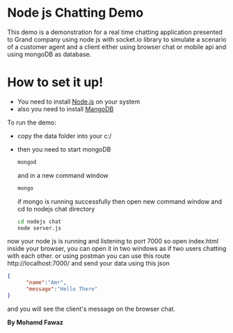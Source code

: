# Node js Chatting Demo

This demo is a demonstration for a real time chatting application presented to Grand company using node js with socket.io library to simulate a scenario of a customer agent and a client either using browser chat or mobile api and using mongoDB as database.

# How to set it up!

  - You need to install [Node.js](https://nodejs.org/)  on your system 
  - also you need to install [MangoDB](https://docs.mongodb.com/v3.2/tutorial/install-mongodb-on-windows/)
  


To run the demo:
  - copy the data folder into your c:/
  - then you need to start mongoDB 
 
    ```sh
    mongod
    ```
    and in a new command window
    ```sh
    mongo
    ```
    if mongo is running successfully then open new command window and cd to nodejs chat directory
    ```sh
    cd nodejs chat
    node server.js
    ```
now your node js is running and listening to port 7000
so open index.html inside your browser, you can open it in two windows as if two users chatting with each other.
or using postman you can use this route http://localhost:7000/
and send your data using this json 
```json
{  
      "name":"Amr",
      "message":"Hello There"
}
```
and you will see the client's message on the browser chat.


**By Mohamd Fawaz**

